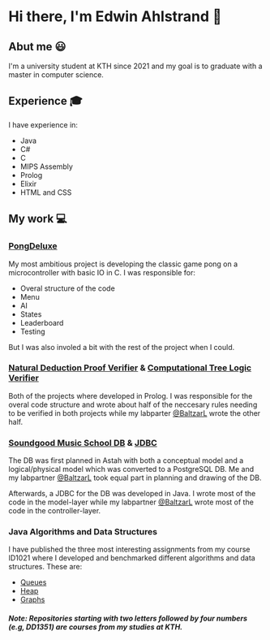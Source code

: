 # Hi there, I'm Edwin Ahlstrand 👋


## Abut me 😃
I'm a university student at KTH since 2021 and my goal is to graduate with a master in computer science.


## Experience 🎓
I have experience in:
- Java
- C#
- C
- MIPS Assembly
- Prolog
- Elixir
- HTML and CSS


## My work 💻

### [PongDeluxe](https://github.com/EdwinAhl/IS1200-PongDeluxe)
My most ambitious project is developing the classic game pong on a microcontroller with basic IO in C. I was responsible for:
- Overal structure of the code
- Menu
- AI
- States
- Leaderboard
- Testing

But I was also involed a bit with the rest of the project when I could.


### [Natural Deduction Proof Verifier](https://github.com/EdwinAhl/DD1351-Task-2) & [Computational Tree Logic Verifier](https://github.com/EdwinAhl/DD1351-Task-3) 
Both of the projects where developed in Prolog. I was responsible for the overal code structure and wrote about half of the neccesary rules needing to be verified in both projects while my labparter [@BaltzarL](https://github.com/BaltzarL) wrote the other half.


### [Soundgood Music School DB](https://github.com/EdwinAhl/IV1351-Soundgood-Music-DB) & [JDBC](https://github.com/EdwinAhl/IV1351-Task-4)
The DB was first planned in Astah with both a conceptual model and a logical/physical model which was converted to a PostgreSQL DB. Me and my labpartner [@BaltzarL](https://github.com/BaltzarL) took equal part in planning and drawing of the DB.

Afterwards, a JDBC for the DB was developed in Java. I wrote most of the code in the model-layer while my labpartner [@BaltzarL](https://github.com/BaltzarL) wrote most of the code in the controller-layer. 


### Java Algorithms and Data Structures
I have published the three most interesting assignments from my course ID1021 where I developed and benchmarked different algorithms and data structures. 
These are:
- [Queues](https://github.com/EdwinAhl/ID1021-Queues)
- [Heap](https://github.com/EdwinAhl/ID1021-Heap)
- [Graphs](https://github.com/EdwinAhl/ID1021-Graphs)


<!--- 
### Java webserver COMING 

### Elixir algorithms and data structures COMING
-->


#### *Note: Repositories starting with two letters followed by four numbers (e.g, DD1351) are courses from my studies at KTH.*
